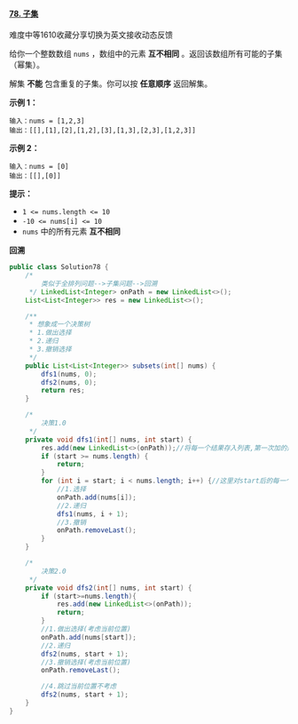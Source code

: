 #### [78. 子集](https://leetcode.cn/problems/subsets/)

难度中等1610收藏分享切换为英文接收动态反馈

给你一个整数数组 `nums` ，数组中的元素 **互不相同** 。返回该数组所有可能的子集（幂集）。

解集 **不能** 包含重复的子集。你可以按 **任意顺序** 返回解集。

**示例 1：**

```
输入：nums = [1,2,3]
输出：[[],[1],[2],[1,2],[3],[1,3],[2,3],[1,2,3]]
```

**示例 2：**

```
输入：nums = [0]
输出：[[],[0]]
```

**提示：**

- `1 <= nums.length <= 10`
- `-10 <= nums[i] <= 10`
- `nums` 中的所有元素 **互不相同**

**回溯**

```java
public class Solution78 {
    /*
        类似于全排列问题-->子集问题-->回溯
     */ LinkedList<Integer> onPath = new LinkedList<>();
    List<List<Integer>> res = new LinkedList<>();

    /**
     * 想象成一个决策树
     * 1.做出选择
     * 2.递归
     * 3.撤销选择
     */
    public List<List<Integer>> subsets(int[] nums) {
        dfs1(nums, 0);
        dfs2(nums, 0);
        return res;
    }

    /*
        决策1.0
     */
    private void dfs1(int[] nums, int start) {
        res.add(new LinkedList<>(onPath));//将每一个结果存入列表,第一次加的是空列表
        if (start >= nums.length) {
            return;
        }
        for (int i = start; i < nums.length; i++) {//这里对start后的每一个元素做出选择
            //1.选择
            onPath.add(nums[i]);
            //2.递归
            dfs1(nums, i + 1);
            //3.撤销
            onPath.removeLast();
        }
    }

    /*
        决策2.0
     */
    private void dfs2(int[] nums, int start) {
        if (start>=nums.length){
            res.add(new LinkedList<>(onPath));
            return;
        }
        //1.做出选择(考虑当前位置)
        onPath.add(nums[start]);
        //2.递归
        dfs2(nums, start + 1);
        //3.撤销选择(考虑当前位置)
        onPath.removeLast();

        //4.跳过当前位置不考虑
        dfs2(nums, start + 1);
    }
}
```
